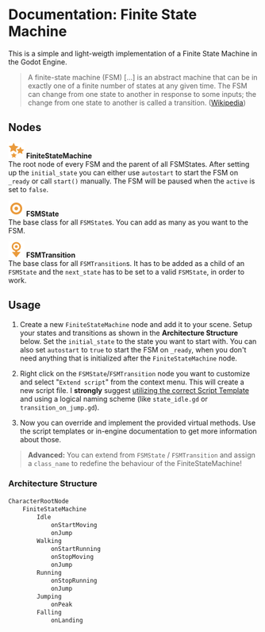 # Documentation: Finite State Machine

This is a simple and light-weigth implementation of a Finite State Machine in the Godot Engine.

> A finite-state machine (FSM) [...] is an abstract machine that can be in exactly one of a finite number of states at any given time. The FSM can change from one state to another in response to some inputs; the change from one state to another is called a transition. ([Wikipedia](https://en.wikipedia.org/wiki/Finite-state_machine))


## Nodes
![FiniteStateMachine Icon](../addons/behaviour_toolkit/icons/FiniteStateMachine.svg)
**FiniteStateMachine**<br>
The root node of every FSM and the parent of all FSMStates. After setting up the `initial_state` you can either use `autostart` to start the FSM on `_ready` or call `start()` manually. The FSM will be paused when the `active` is set to `false`.

![FSM State Icon](../addons/behaviour_toolkit/icons/FSMState.svg)
**FSMState**<br>
The base class for all `FSMState`s. You can add as many as you want to the FSM.

![FSM Transition Icon](../addons/behaviour_toolkit/icons/FSMTransition.svg)
**FSMTransition**<br>
The base class for all `FSMTransition`s. It has to be added as a child of an `FSMState` and the `next_state` has to be set to a valid `FSMState`, in order to work. 


## Usage
1. Create a new `FiniteStateMachine` node and add it to your scene. Setup your states and transitions as shown in the **Architecture Structure** below. Set the `initial_state` to the state you want to start with. You can also set `autostart` to `true` to start the FSM on `_ready`, when you don't need anything that is initialized after the `FiniteStateMachine` node.

2. Right click on the `FSMState`/`FSMTransition` node you want to customize and select "`Extend script`" from the context menu. This will create a new script file. I **strongly** suggest [utilizing the correct Script Template](../README.md#using-templates) and using a logical naming scheme (like `state_idle.gd` or `transition_on_jump.gd`).

3. Now you can override and implement the provided virtual methods. Use the script templates or in-engine documentation to get more information about those.

> **Advanced:** You can extend from `FSMState` / `FSMTransition` and assign a `class_name` to redefine the behaviour of the FiniteStateMachine!

### Architecture Structure
```
CharacterRootNode
    FiniteStateMachine
        Idle
            onStartMoving
            onJump
        Walking
            onStartRunning
            onStopMoving
            onJump
        Running
            onStopRunning
            onJump
        Jumping
            onPeak
        Falling
            onLanding
```
